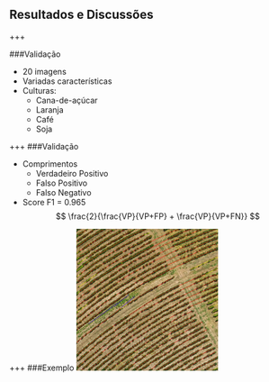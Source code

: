 ## Resultados e Discussões
+++

###Validação
- 20 imagens
- Variadas características
- Culturas:
    - Cana-de-açúcar
    - Laranja
    - Café
    - Soja

+++
###Validação
- Comprimentos
    - Verdadeiro Positivo
    - Falso Positivo
    - Falso Negativo
- Score F1 = 0.965 $$ \frac{2}{\frac{VP}{VP+FP} + \frac{VP}{VP+FN}} $$

+++
###Exemplo
<img alt="Resultado 5" src="assets/out05.png" width="50%"/>
